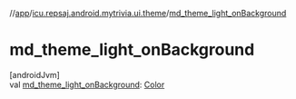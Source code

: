 //[app](../../index.md)/[icu.repsaj.android.mytrivia.ui.theme](index.md)/[md_theme_light_onBackground](md_theme_light_on-background.md)

# md_theme_light_onBackground

[androidJvm]\
val [md_theme_light_onBackground](md_theme_light_on-background.md): [Color](https://developer.android.com/reference/kotlin/androidx/compose/ui/graphics/Color.html)
